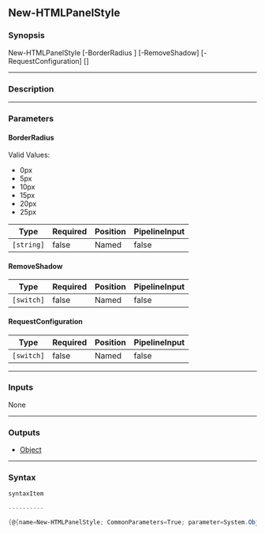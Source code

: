 New-HTMLPanelStyle
------------------




### Synopsis

New-HTMLPanelStyle [-BorderRadius <string>] [-RemoveShadow] [-RequestConfiguration] [<CommonParameters>]




---


### Description


---


### Parameters
#### **BorderRadius**

Valid Values:

* 0px
* 5px
* 10px
* 15px
* 20px
* 25px






|Type      |Required|Position|PipelineInput|
|----------|--------|--------|-------------|
|`[string]`|false   |Named   |false        |



#### **RemoveShadow**




|Type      |Required|Position|PipelineInput|
|----------|--------|--------|-------------|
|`[switch]`|false   |Named   |false        |



#### **RequestConfiguration**




|Type      |Required|Position|PipelineInput|
|----------|--------|--------|-------------|
|`[switch]`|false   |Named   |false        |





---


### Inputs
None




---


### Outputs
* [Object](https://learn.microsoft.com/en-us/dotnet/api/System.Object)






---


### Syntax
```PowerShell
syntaxItem
```
```PowerShell
----------
```
```PowerShell
{@{name=New-HTMLPanelStyle; CommonParameters=True; parameter=System.Object[]}}
```
